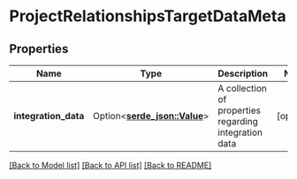 # ProjectRelationshipsTargetDataMeta

## Properties

Name | Type | Description | Notes
------------ | ------------- | ------------- | -------------
**integration_data** | Option<[**serde_json::Value**](.md)> | A collection of properties regarding integration data | [optional]

[[Back to Model list]](../README.md#documentation-for-models) [[Back to API list]](../README.md#documentation-for-api-endpoints) [[Back to README]](../README.md)


